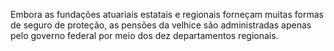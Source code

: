﻿Embora as fundações atuariais estatais e regionais forneçam muitas formas de seguro de proteção, as pensões da velhice são administradas apenas pelo governo federal por meio dos dez departamentos regionais.